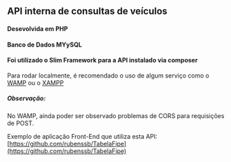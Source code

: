 ## API interna de consultas de veículos

#### Desevolvida em PHP

#### Banco de Dados MYySQL

#### Foi utilizado o Slim Framework para a API instalado via composer

Para rodar localmente, é recomendado o uso de algum serviço como o [WAMP](http://www.wampserver.com/en/) ou o [XAMPP](https://www.apachefriends.org/pt_br/index.html)

##### Observação:
No WAMP, ainda poder ser observado problemas de CORS para requisições de POST.




Exemplo de aplicação Front-End que utiliza esta API: [https://github.com/rubenssb/TabelaFipe](https://github.com/rubenssb/TabelaFipe)

